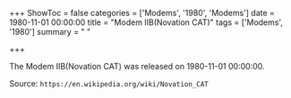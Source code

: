 +++
ShowToc = false
categories = ['Modems', '1980', 'Modems']
date = 1980-11-01 00:00:00
title = "Modem IIB(Novation CAT)"
tags = ['Modems', '1980']
summary = " "

+++

The Modem IIB(Novation CAT) was released on 1980-11-01 00:00:00.

Source: `https://en.wikipedia.org/wiki/Novation_CAT`


